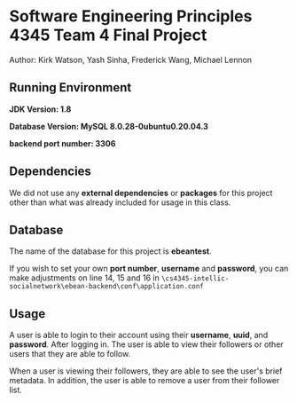 # Software Engineering Principles 4345 Team 4 Final Project

Author: Kirk Watson, Yash Sinha, Frederick Wang, Michael Lennon

## Running Environment

**JDK Version: 1.8**

**Database Version: MySQL 8.0.28-0ubuntu0.20.04.3**

**backend port number: 3306**

## Dependencies

We did not use any **external dependencies** or **packages** for this project other than what was already included for usage in this class.

## Database

The name of the database for this project is **ebeantest**.

If you wish to set your own **port number**, **username** and **password**, you can make adjustments on line 14, 15 and 16 in `\cs4345-intellic-socialnetwork\ebean-backend\conf\application.conf`

## Usage

A user is able to login to their account using their **username**, **uuid**, and **password**. After logging in. The user is able to view their followers or other users that they are able to follow.

When a user is viewing their followers, they are able to see the user's brief metadata. In addition, the user is able to remove a user from their follower list.
